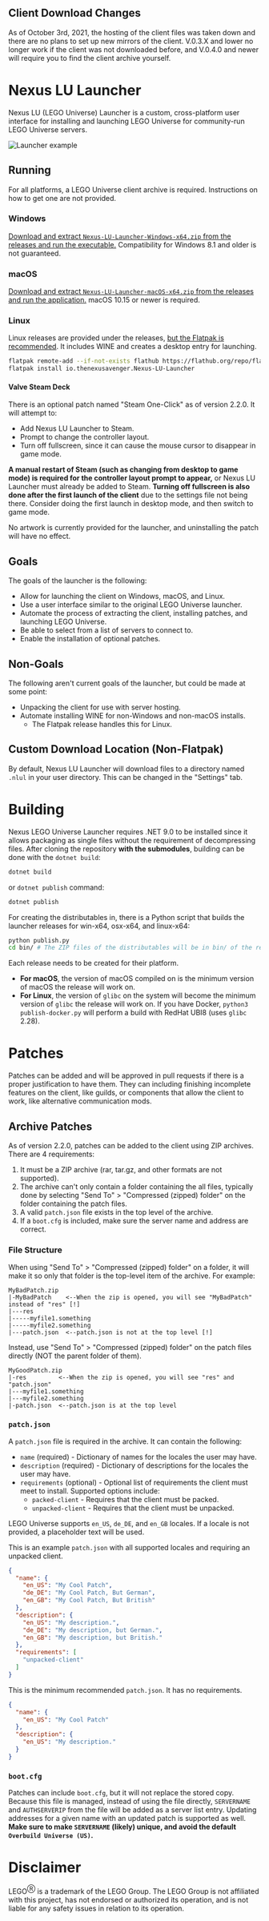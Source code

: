 ## Client Download Changes
As of October 3rd, 2021, the hosting of the client files was taken down and
there are no plans to set up new mirrors of the client. V.0.3.X and lower no
longer work if the client was not downloaded before, and V.0.4.0 and newer will
require you to find the client archive yourself.

# Nexus LU Launcher
Nexus LU (LEGO Universe) Launcher is a custom, cross-platform
user interface for installing and launching LEGO Universe
for community-run LEGO Universe servers.

![Launcher example](images/launcher.png)

## Running
For all platforms, a LEGO Universe client archive is required.
Instructions on how to get one are not provided.

### Windows
[Download and extract `Nexus-LU-Launcher-Windows-x64.zip` from the releases and run the executable.](https://github.com/TheNexusAvenger/Nexus-LU-Launcher/releases/latest)
Compatibility for Windows 8.1 and older is not guaranteed.

### macOS
[Download and extract `Nexus-LU-Launcher-macOS-x64.zip` from the releases and run the application.](https://github.com/TheNexusAvenger/Nexus-LU-Launcher/releases/latest)
macOS 10.15 or newer is required.

### Linux
Linux releases are provided under the releases, [but the Flatpak is recommended](https://flathub.org/apps/io.thenexusavenger.Nexus-LU-Launcher).
It includes WINE and creates a desktop entry for launching.

```bash
flatpak remote-add --if-not-exists flathub https://flathub.org/repo/flathub.flatpakrepo
flatpak install io.thenexusavenger.Nexus-LU-Launcher
```

#### Valve Steam Deck
There is an optional patch named "Steam One-Click" as of version 2.2.0. It
will attempt to:
- Add Nexus LU Launcher to Steam.
- Prompt to change the controller layout.
- Turn off fullscreen, since it can cause the mouse cursor to disappear in game mode.

**A manual restart of Steam (such as changing from desktop to game mode) is
required for the controller layout prompt to appear,** or Nexus LU Launcher
must already be added to Steam. **Turning off fullscreen is also done after the
first launch of the client** due to the settings file not being there. Consider
doing the first launch in desktop mode, and then switch to game mode.

No artwork is currently provided for the launcher, and uninstalling the patch will
have no effect.

## Goals
The goals of the launcher is the following:
* Allow for launching the client on Windows, macOS, and Linux.
* Use a user interface similar to the original LEGO Universe launcher.
* Automate the process of extracting the client, installing patches,
  and launching LEGO Universe.
* Be able to select from a list of servers to connect to.
* Enable the installation of optional patches.

## Non-Goals
The following aren't current goals of the launcher, but could
be made at some point:
* Unpacking the client for use with server hosting.
* Automate installing WINE for non-Windows and non-macOS installs.
  * The Flatpak release handles this for Linux.

## Custom Download Location (Non-Flatpak)
By default, Nexus LU Launcher will download files to a directory named
`.nlul` in your user directory. This can be changed in the "Settings" tab.

# Building
Nexus LEGO Universe Launcher requires .NET 9.0 to be installed
since it allows packaging as single files without the requirement of
decompressing files. After cloning the repository **with the submodules**,
building can be done with the `dotnet build`:
```bash
dotnet build
```
or `dotnet publish` command:
```bash
dotnet publish
```

For creating the distributables in, there is a Python script that builds the
launcher releases for win-x64, osx-x64, and linux-x64:
```bash
python publish.py
cd bin/ # The ZIP files of the distributables will be in bin/ of the repository.
```

Each release needs to be created for their platform.
- **For macOS**, the version of macOS compiled on is the minimum version
  of macOS the release will work on.
- **For Linux**, the version of `glibc` on the system will become the minimum
  version of `glibc` the release will work on. If you have Docker, `python3 publish-docker.py`
  will perform a build with RedHat UBI8 (uses `glibc` 2.28).

# Patches
Patches can be added and will be approved in pull requests if there
is a proper justification to have them. They can including finishing incomplete
features on the client, like guilds, or components that allow the client
to work, like alternative communication mods.

## Archive Patches
As of version 2.2.0, patches can be added to the client using ZIP archives.
There are 4 requirements:
1. It must be a ZIP archive (rar, tar.gz, and other formats are not supported).
2. The archive can't only contain a folder containing the all files, typically
   done by selecting "Send To" > "Compressed (zipped) folder" on the folder containing
   the patch files.
3. A valid `patch.json` file exists in the top level of the archive.
4. If a `boot.cfg` is included, make sure the server name and address are correct.

### File Structure
When using "Send To" > "Compressed (zipped) folder" on a folder, it will make
it so only that folder is the top-level item of the archive. For example:
```
MyBadPatch.zip
|-MyBadPatch    <--When the zip is opened, you will see "MyBadPatch" instead of "res" [!]
|---res
|-----myfile1.something
|-----myfile2.something
|---patch.json  <--patch.json is not at the top level [!]
```

Instead, use "Send To" > "Compressed (zipped) folder" on the patch files
directly (NOT the parent folder of them).
```
MyGoodPatch.zip
|-res         <--When the zip is opened, you will see "res" and "patch.json"
|---myfile1.something
|---myfile2.something
|-patch.json  <--patch.json is at the top level
```

### `patch.json`
A `patch.json` file is required in the archive. It can contain the following:
- `name` (required) - Dictionary of names for the locales the user may have.
- `description` (required) - Dictionary of descriptions for the locales the
  user may have.
- `requirements` (optional) - Optional list of requirements the client must
  meet to install. Supported options include:
  - `packed-client` - Requires that the client must be packed.
  - `unpacked-client` - Requires that the client must be unpacked.

LEGO Universe supports `en_US`, `de_DE`, and `en_GB` locales. If a locale is
not provided, a placeholder text will be used.

This is an example `patch.json` with all supported locales and requiring an
unpacked client.
```json
{
  "name": {
    "en_US": "My Cool Patch",
    "de_DE": "My Cool Patch, But German",
    "en_GB": "My Cool Patch, But British"
  },
  "description": {
    "en_US": "My description.",
    "de_DE": "My description, but German.",
    "en_GB": "My description, but British."
  },
  "requirements": [
    "unpacked-client"
  ]
}
```

This is the minimum recommended `patch.json`. It has no requirements.
```json
{
  "name": {
    "en_US": "My Cool Patch"
  },
  "description": {
    "en_US": "My description."
  }
}
```

### `boot.cfg`
Patches can include `boot.cfg`, but it will not replace the stored copy.
Because this file is managed, instead of using the file directly, `SERVERNAME`
and `AUTHSERVERIP` from the file will be added as a server list entry.
Updating addresses for a given name with an updated patch is supported as
well. **Make sure to make `SERVERNAME` (likely) unique, and avoid the default
`Overbuild Universe (US)`.**

# Disclaimer
LEGO<sup>Ⓡ</sup> is a trademark of the LEGO Group. The LEGO Group is not
affiliated with this project, has not endorsed or authorized its operation,
and is not liable for any safety issues in relation to its operation.
